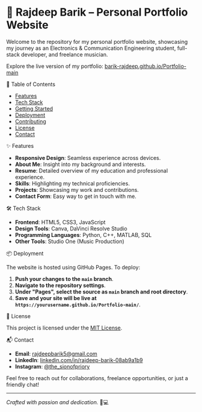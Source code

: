 # 🎨 Rajdeep Barik – Personal Portfolio Website

Welcome to the repository for my personal portfolio website, showcasing my journey as an Electronics & Communication Engineering student, full-stack developer, and freelance musician.

Explore the live version of my portfolio: [barik-rajdeep.github.io/Portfolio-main](https://barik-rajdeep.github.io/Portfolio-main/)

 🧾 Table of Contents

* [Features](#features)
* [Tech Stack](#tech-stack)
* [Getting Started](#getting-started)
* [Deployment](#deployment)
* [Contributing](#contributing)
* [License](#license)
* [Contact](#contact)

 ✨ Features

* **Responsive Design**: Seamless experience across devices.
* **About Me**: Insight into my background and interests.
* **Resume**: Detailed overview of my education and professional experience.
* **Skills**: Highlighting my technical proficiencies.
* **Projects**: Showcasing my work and contributions.
* **Contact Form**: Easy way to get in touch with me.

 🛠️ Tech Stack

* **Frontend**: HTML5, CSS3, JavaScript
* **Design Tools**: Canva, DaVinci Resolve Studio
* **Programming Languages**: Python, C++, MATLAB, SQL
* **Other Tools**: Studio One (Music Production)

 📦 Deployment

The website is hosted using GitHub Pages. To deploy:

1. **Push your changes to the `main` branch**.
2. **Navigate to the repository settings**.
3. **Under "Pages", select the source as `main` branch and root directory**.
4. **Save and your site will be live at `https://yourusername.github.io/Portfolio-main/`**.


 📄 License

This project is licensed under the [MIT License](LICENSE).

 📬 Contact

* **Email**: [rajdeepbarik5@gmail.com](mailto:rajdeepbarik5@gmail.com)
* **LinkedIn**: [linkedin.com/in/rajdeep-barik-08ab9a1b9](https://www.linkedin.com/in/rajdeep-barik-08ab9a1b9)
* **Instagram**: [@the\_sionofpriory](https://www.instagram.com/the_sionofpriory/)

Feel free to reach out for collaborations, freelance opportunities, or just a friendly chat!

---

*Crafted with passion and dedication.* 🎵💻


